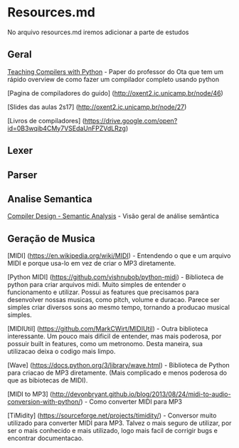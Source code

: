 # Resources.md
No arquivo resources.md iremos adicionar a parte de estudos 

## Geral
[Teaching Compilers with Python](TeachingCompilersWithPython_Paper.pdf) - Paper do professor do Ota que tem um rápido overview de como fazer um compilador completo usando python

[Pagina de compiladores do guido] (http://oxent2.ic.unicamp.br/node/46)

[Slides das aulas 2s17] (http://oxent2.ic.unicamp.br/node/27)

[Livros de compiladores] (https://drive.google.com/open?id=0B3wqib4CMy7VSEdaUnFPZVdLRzg)


## Lexer


## Parser


## Analise Semantica

[Compiler Design - Semantic Analysis](https://www.tutorialspoint.com/compiler_design/compiler_design_semantic_analysis.htm) - Visão geral de análise semântica


## Geração de Musica
[MIDI] (https://en.wikipedia.org/wiki/MIDI) - Entendendo o que e um arquivo MIDI e porque usa-lo em vez de criar o MP3 diretamente.

[Python MIDI] (https://github.com/vishnubob/python-midi) - Biblioteca de python para criar arquivos midi. Muito simples de entender o funcionamento e utilizar. Possui as features que precisamos para desenvolver nossas musicas, como pitch, volume e duracao. Parece ser simples criar diversos sons ao mesmo tempo, tornando a producao musical simples.

[MIDIUtil] (https://github.com/MarkCWirt/MIDIUtil) - Outra biblioteca interessante. Um pouco mais dificil de entender, mas mais poderosa, por possuir built in features, como um metronomo. Desta maneira, sua utilizacao deixa o codigo mais limpo.

[Wave] (https://docs.python.org/3/library/wave.html) - Biblioteca de Python para criacao de MP3 diretamente. (Mais complicado e menos poderosa do que as bibiotecas de MIDI).

[MIDI to MP3] (http://devonbryant.github.io/blog/2013/08/24/midi-to-audio-conversion-with-python/) - Como converter MIDI para MP3

[TiMidity] (https://sourceforge.net/projects/timidity/) - Conversor muito utilizado para converter MIDI para MP3. Talvez o mais seguro de utilizar, por ser o mais conhecido e mais utilizado, logo mais facil de corrigir bugs e encontrar documentacao.

